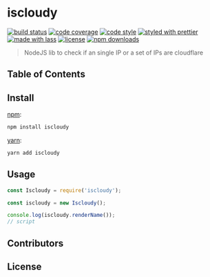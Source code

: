# iscloudy

[![build status](https://img.shields.io/travis/com/Friscas/iscloudy.svg)](https://travis-ci.com/Friscas/iscloudy)
[![code coverage](https://img.shields.io/codecov/c/github/Friscas/iscloudy.svg)](https://codecov.io/gh/Friscas/iscloudy)
[![code style](https://img.shields.io/badge/code_style-XO-5ed9c7.svg)](https://github.com/sindresorhus/xo)
[![styled with prettier](https://img.shields.io/badge/styled_with-prettier-ff69b4.svg)](https://github.com/prettier/prettier)
[![made with lass](https://img.shields.io/badge/made_with-lass-95CC28.svg)](https://lass.js.org)
[![license](https://img.shields.io/github/license/Friscas/iscloudy.svg)](LICENSE)
[![npm downloads](https://img.shields.io/npm/dt/iscloudy.svg)](https://npm.im/iscloudy)

> NodeJS lib to check if an single IP or a set of IPs are cloudflare

## Table of Contents


## Install

[npm][]:

```sh
npm install iscloudy
```

[yarn][]:

```sh
yarn add iscloudy
```


## Usage

```js
const Iscloudy = require('iscloudy');

const iscloudy = new Iscloudy();

console.log(iscloudy.renderName());
// script
```


## Contributors


## License


##

[npm]: https://www.npmjs.com/

[yarn]: https://yarnpkg.com/
